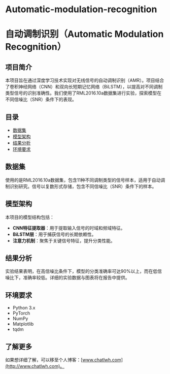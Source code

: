 # Automatic-modulation-recognition
# 自动调制识别（Automatic Modulation Recognition）

## 项目简介

本项目旨在通过深度学习技术实现对无线信号的自动调制识别（AMR）。项目结合了卷积神经网络（CNN）和双向长短期记忆网络（BiLSTM），以提高对不同调制类型信号的识别准确性。我们使用了RML2016.10a数据集进行实验，探索模型在不同信噪比（SNR）条件下的表现。

## 目录

- [数据集](#数据集)
- [模型架构](#模型架构)
- [结果分析](#结果分析)
- [环境要求](#环境要求)

## 数据集

使用的是RML2016.10a数据集，包含11种不同调制类型的信号样本，适用于自动调制识别研究。信号以复数形式存储，包含不同信噪比（SNR）条件下的样本。

## 模型架构

本项目的模型结构包括：
- **CNN特征提取器**：用于提取输入信号的时域和频域特征。
- **BiLSTM层**：用于捕获信号的长期依赖性。
- **注意力机制**：聚焦于关键信号特征，提升分类性能。

## 结果分析

实验结果表明，在高信噪比条件下，模型的分类准确率可达90%以上，而在低信噪比下，准确率较低。详细的实验数据与图表将在报告中提供。

## 环境要求

- Python 3.x
- PyTorch
- NumPy
- Matplotlib
- tqdm

## 了解更多

如果想详细了解，可以移至个人博客：[www.chatlwh.com](http://www.chatlwh.com)。
